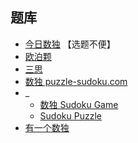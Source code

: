 ## 题库
- [今日数独](https://cn.sudoku.today/dailysudoku/) 【选题不便】
- [欧泊颗](https://www.oubk.com/sudoku/sudoku-3x3-0.html?level=5)
- [三思](https://www.12634.com/sudoku/sudoku/level10)
- [数独 puzzle-sudoku.com](https://cn.puzzle-sudoku.com/?size=5)
- _
  - [数独 Sudoku Game](http://www.sudokugame.org/)
  - [Sudoku Puzzle](https://cn.sudokupuzzle.org/)
- [有一个数独](https://shudu.one/)